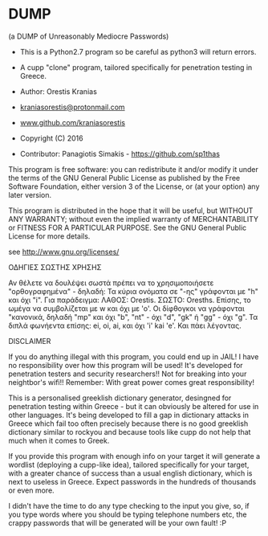 # DUMP

(a DUMP of Unreasonably Mediocre Passwords) 

* This is a Python2.7 program so be careful as python3 will return errors.

* A cupp "clone" program, tailored specifically for penetration testing in Greece.

* Author: Orestis Kranias
* kraniasorestis@protonmail.com
* www.github.com/kraniasorestis
* Copyright (C) 2016
* Contributor: Panagiotis Simakis - https://github.com/sp1thas

This program is free software: you can redistribute it and/or modify
it under the terms of the GNU General Public License as published by
the Free Software Foundation, either version 3 of the License, or
(at your option) any later version.

This program is distributed in the hope that it will be useful,
but WITHOUT ANY WARRANTY; without even the implied warranty of
MERCHANTABILITY or FITNESS FOR A PARTICULAR PURPOSE.  See the
GNU General Public License for more details.

 see <http://www.gnu.org/licenses/>




ΟΔΗΓΙΕΣ ΣΩΣΤΗΣ ΧΡΗΣΗΣ

Αν θέλετε να δουλέψει σωστά πρέπει να το χρησιμοποιήσετε "ορθογραφημένα" - δηλαδή:
Τα κύρια ονόματα σε "-ης" γράφονται με "h" και όχι "i". Για παράδειγμα:
ΛΑΘΟΣ: Orestis. ΣΩΣΤΟ: Oresths. Επίσης, το ωμέγα να συμβολίζεται με w και
όχι με 'ο'. Οι δίφθογκοι να γράφονται "κανονικά, δηλαδή "mp" και όχι "b", "nt" - όχι "d",
"gk" ή "gg" - όχι "g". Τα διπλά φωνήεντα επίσης: ei, oi, ai, και όχι 'i' kai 'e'.
Και πάει λέγοντας.



DISCLAIMER

If you do anything illegal with this program, you could 
end up in JAIL! I have no responsibility over how this program will be used! 
It's developed for penetration testers and security researchers!!
Not for breaking into your neightbor's wifi!! Remember: With great 
power comes great responsibility!



This is a personalised greeklish dictionary generator, desingned for
penetration testing within Greece - but it can obviously be altered 
for use in other languages. It's being developed to fill a gap in 
dictionary attacks in Greece which fail too often precisely because 
there is no good greeklish dictionary similar to rockyou and because 
tools like cupp do not help that much when it comes to Greek.

If you provide this program with enough info on your target
it will generate a wordlist (deploying a cupp-like idea), tailored 
specifically for your target, with a greater chance of success 
than a usual english dictionary, which is next to useless in Greece.
Expect passwords in the hundreds of thousands or even more.

I didn't have the time to do any type checking to the input you give, so,
if you type words where you should be typing telephone numbers etc,
the crappy passwords that will be generated will be your own fault! :P

